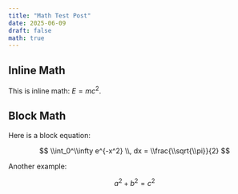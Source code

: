 ```yaml
---
title: "Math Test Post"
date: 2025-06-09
draft: false
math: true
---
```


## Inline Math

This is inline math: $E = mc^2$.

## Block Math

Here is a block equation:

$$
\\int_0^\\infty e^{-x^2} \\, dx = \\frac{\\sqrt{\\pi}}{2}
$$

Another example:

$$
a^2 + b^2 = c^2
$$